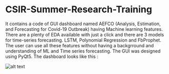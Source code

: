 # CSIR-Summer-Research-Training

It contains a code of GUI dashboard named AEFCO (Analysis, Estimation, and Forecasting for Covid-19 Outbreak) having Machine learning features. There are a plenty of EDA available with just a click and there are 3 models for time-series forecasting. LSTM, Polynomial Regression and FbProphet. The user can use all these features without having a backgrround and understanding of ML and Time series forecasting. The GUI was designed using PyQt5. The dashboard looks like this :


![alt text](https://github.com/sourabh-burnwal/CSIR-Summer-Research-Training-/blob/master/dashboard.png)
